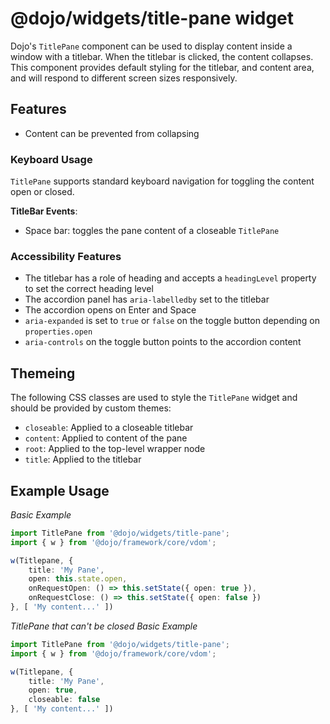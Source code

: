 # @dojo/widgets/title-pane widget

Dojo's `TitlePane` component can be used to display content inside a window with a titlebar. When the titlebar is clicked, the content collapses. This component provides default styling for the titlebar, and content area, and will respond to different screen sizes responsively.

## Features

- Content can be prevented from collapsing

### Keyboard Usage

`TitlePane` supports standard keyboard navigation for toggling the content open or closed.

**TitleBar Events**:

- Space bar: toggles the pane content of a closeable `TitlePane`

### Accessibility Features

- The titlebar has a role of heading and accepts a `headingLevel` property to set the correct heading level
- The accordion panel has `aria-labelledby` set to the titlebar
- The accordion opens on Enter and Space
- `aria-expanded` is set to `true` or `false` on the toggle button depending on `properties.open`
- `aria-controls` on the toggle button points to the accordion content

## Themeing

The following CSS classes are used to style the `TitlePane` widget and should be provided by custom themes:

- `closeable`: Applied to a closeable titlebar
- `content`: Applied to content of the pane
- `root`: Applied to the top-level wrapper node
- `title`: Applied to the titlebar

## Example Usage

*Basic Example*
```typescript
import TitlePane from '@dojo/widgets/title-pane';
import { w } from '@dojo/framework/core/vdom';

w(Titlepane, {
	title: 'My Pane',
	open: this.state.open,
	onRequestOpen: () => this.setState({ open: true }),
	onRequestClose: () => this.setState({ open: false })
}, [ 'My content...' ])
```

*TitlePane that can't be closed*
*Basic Example*
```typescript
import TitlePane from '@dojo/widgets/title-pane';
import { w } from '@dojo/framework/core/vdom';

w(Titlepane, {
	title: 'My Pane',
	open: true,
	closeable: false
}, [ 'My content...' ])
```
